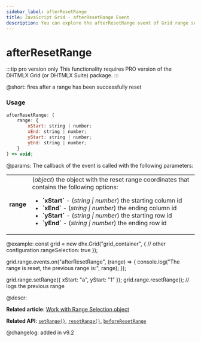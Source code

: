 ```yaml
---
sidebar_label: afterResetRange
title: JavaScript Grid - afterResetRange Event 
description: You can explore the afterResetRange event of Grid range selection in the documentation of the DHTMLX JavaScript UI library. Browse developer guides and API reference, try out code examples and live demos, and download a free 30-day evaluation version of DHTMLX Suite.
---
```


# afterResetRange

:::tip pro version only 
This functionality requires PRO version of the DHTMLX Grid (or DHTMLX Suite) package.
:::

@short: fires after a range has been successfully reset

### Usage

~~~jsx
afterResetRange: (
    range: {
        xStart: string | number;
        xEnd: string | number;
        yStart: string | number;
        yEnd: string | number;
    }
) => void;
~~~

@params:
The callback of the event is called with the following parameters:

<table>
    <tbody>
        <tr>
            <td><b>range</b></td>
            <td>(<i>object</i>) the object with the reset range coordinates that contains the following options:<ul><li><b>`xStart`</b> - (<i>string | number</i>) the starting column id</li><li><b>`xEnd`</b> - (<i>string | number</i>) the ending column id</li><li><b>`yStart`</b> - (<i>string | number</i>) the starting row id</li><li><b>`yEnd`</b> - (<i>string | number</i>) the ending row id</li></ul></td>
        </tr>
    </tbody>
</table>

@example:
const grid = new dhx.Grid("grid_container", {
    // other configuration
    rangeSelection: true
});

grid.range.events.on("afterResetRange", (range) => {
    console.log("The range is reset, the previous range is:", range);
});

grid.range.setRange({ xStart: "a", yStart: "1" });
grid.range.resetRange(); // logs the previous range

@descr:

**Related article**: [Work with Range Selection object](grid/usage_rangeselection.md)

**Related API**: [`setRange()`](grid/api/rangeselection/setrange_method.md),
[`resetRange()`](grid/api/rangeselection/resetrange_method.md),
[`beforeResetRange`](grid/api/rangeselection/beforeresetrange_event.md)

@changelog:
added in v9.2